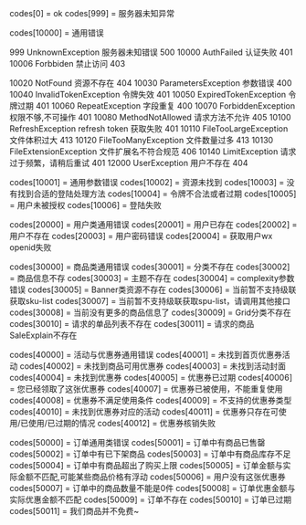 codes[0] = ok
codes[999] = 服务器未知异常

codes[10000] = 通用错误


999 UnknownException  服务器未知错误  500
10000 AuthFailed  认证失败  401 
10006 Forbbiden 禁止访问  403

10020 NotFound  资源不存在  404
10030 ParametersException 参数错误  400
10040 InvalidTokenException 令牌失效  401
10050 ExpiredTokenException 令牌过期  401
10060 RepeatException 字段重复  400
10070 ForbiddenException  权限不够,不可操作 401
10080 MethodNotAllowed  请求方法不允许  405
10100 RefreshException  refresh token 获取失败  401
10110 FileTooLargeException 文件体积过大  413
10120 FileTooManyException  文件数量过多  413
10130 FileExtensionException  文件扩展名不符合规范  406
10140 LimitException  请求过于频繁，请稍后重试  401
12000 UserException 用户不存在  404

codes[10001] = 通用参数错误
codes[10002] = 资源未找到
codes[10003] = 没有找到合适的登陆处理方法
codes[10004] = 令牌不合法或者过期
codes[10005] = 用户未被授权
codes[10006] = 登陆失败

codes[20000] = 用户类通用错误
codes[20001] = 用户已存在
codes[20002] = 用户不存在
codes[20003] = 用户密码错误
codes[20004] = 获取用户wx openid失败

codes[30000] = 商品类通用错误
codes[30001] = 分类不存在
codes[30002] = 商品信息不存
codes[30003] = 主题不存在
codes[30004] = complexity参数错误
codes[30005] = Banner类资源不存在
codes[30006] = 当前暂不支持级联获取sku-list
codes[30007] = 当前暂不支持级联获取spu-list，请调用其他接口
codes[30008] = 当前没有更多的商品信息了
codes[30009] = Grid分类不存在
codes[30010] = 请求的单品列表不存在
codes[30011] = 请求的商品SaleExplain不存在

codes[40000] = 活动与优惠券通用错误
codes[40001] = 未找到首页优惠券活动
codes[40002] = 未找到商品可用优惠券
codes[40003] = 未找到活动封面
codes[40004] = 未找到优惠券
codes[40005] = 优惠券已过期
codes[40006] = 您已经领取了这张优惠券
codes[40007] = 优惠券已被使用，不能重复使用
codes[40008] = 优惠券不满足使用条件
codes[40009] = 不支持的优惠券类型
codes[40010] = 未找到优惠券对应的活动
codes[40011] = 优惠券只存在可使用/已使用/已过期的情况
codes[40012] = 优惠券核销失败

codes[50000] = 订单通用类错误
codes[50001] = 订单中有商品已售罄
codes[50002] = 订单中有已下架商品
codes[50003] = 订单中有商品库存不足
codes[50004] = 订单中有商品超出了购买上限
codes[50005] = 订单金额与实际金额不匹配,可能某些商品价格有浮动
codes[50006] = 用户没有这张优惠券
codes[50007] = 订单中的商品数量不能是0件
codes[50008] = 订单优惠金额与实际优惠金额不匹配
codes[50009] = 订单不存在
codes[50010] = 订单已过期
codes[50011] = 我们商品并不免费~